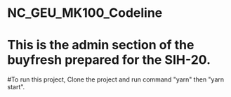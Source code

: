 # NC_GEU_MK100_Codeline

# This is the admin section of the buyfresh prepared for the SIH-20.

#To run this project, Clone the project and run command "yarn" then "yarn start".
